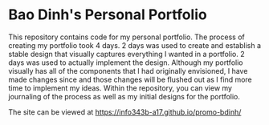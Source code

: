 # Bao Dinh's Personal Portfolio

This repository contains code for my personal portfolio. The process of creating my 
portfolio took 4 days. 2 days was used to create and establish a stable design that
visually captures everything I wanted in a portfolio. 2 days was used to actually implement 
the design. Although my portfolio visually has all of the components that I had originally 
envisioned, I have made changes since and those changes will be flushed out as I find more time
to implement my ideas. Within the repository, you can view my journaling of the process as well 
as my initial designs for the portfolio. 

The site can be viewed at <https://info343b-a17.github.io/promo-bdinh/>
